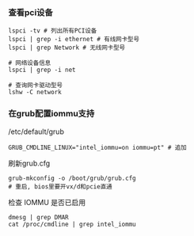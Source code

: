 ### 查看pci设备
```shell
lspci -tv # 列出所有PCI设备
lspci | grep -i ethernet # 有线网卡型号
lspci | grep Network # 无线网卡型号

# 网络设备信息
lspci | grep -i net

# 查询网卡驱动型号
lshw -C network
```

### 在grub配置iommu支持
/etc/default/grub
```shell
GRUB_CMDLINE_LINUX="intel_iommu=on iommu=pt" # 追加
```

刷新grub.cfg
```shell
grub-mkconfig -o /boot/grub/grub.cfg
# 重启, bios里要开vx/d和pcie直通
```

检查 IOMMU 是否已启用
```shell
dmesg | grep DMAR
cat /proc/cmdline | grep intel_iommu
```